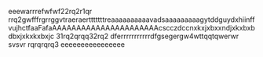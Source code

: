 eeewarrrefwfwf22rq2r1qr  rrq2gwfffrgrrggvtraeraertttttttreaaaaaaaaaavadsaaaaaaaaagytddguydxhiinffvujhctfaaFafaAAAAAAAAAAAAAAAAAAAAAAcscczdccnxkxjxbxxndjxkxbxbdbxjxkxkxbxjc 31rq2qrqq32rq2
dferrrrrrrrrrrdfgsegergw4wttqqtqwerwr
svsvr
rqrqrqrq3
eeeeeeeeeeeeeeee

